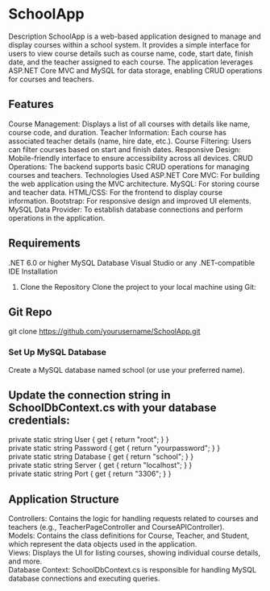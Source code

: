 # SchoolApp
Description
SchoolApp is a web-based application designed to manage and display courses within a school system. It provides a simple interface for users to view course details such as course name, code, start date, finish date, and the teacher assigned to each course. The application leverages ASP.NET Core MVC and MySQL for data storage, enabling CRUD operations for courses and teachers.

## Features
Course Management: Displays a list of all courses with details like name, course code, and duration.
Teacher Information: Each course has associated teacher details (name, hire date, etc.).
Course Filtering: Users can filter courses based on start and finish dates.
Responsive Design: Mobile-friendly interface to ensure accessibility across all devices.
CRUD Operations: The backend supports basic CRUD operations for managing courses and teachers.
Technologies Used
ASP.NET Core MVC: For building the web application using the MVC architecture.
MySQL: For storing course and teacher data.
HTML/CSS: For the frontend to display course information.
Bootstrap: For responsive design and improved UI elements.
MySQL Data Provider: To establish database connections and perform operations in the application.

## Requirements
.NET 6.0 or higher
MySQL Database
Visual Studio or any .NET-compatible IDE
Installation
1. Clone the Repository
Clone the project to your local machine using Git:


## Git Repo
git clone https://github.com/yourusername/SchoolApp.git


### Set Up MySQL Database
Create a MySQL database named school (or use your preferred name).

## Update the connection string in SchoolDbContext.cs with your database credentials:

private static string User { get { return "root"; } } <br>
private static string Password { get { return "yourpassword"; } } <br>
private static string Database { get { return "school"; } } <br>
private static string Server { get { return "localhost"; } } <br>
private static string Port { get { return "3306"; } } <br>


## Application Structure
Controllers: Contains the logic for handling requests related to courses and teachers (e.g., TeacherPageController and CourseAPIController).<br>
Models: Contains the class definitions for Course, Teacher, and Student, which represent the data objects used in the application. <br>
Views: Displays the UI for listing courses, showing individual course details, and more. <br>
Database Context: SchoolDbContext.cs is responsible for handling MySQL database connections and executing queries. <br>

